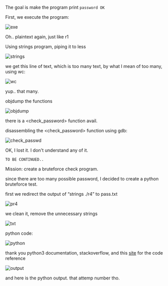 The goal is make the program print `password OK`

First, we execute the program:

![exe](img/01.png)

Oh.. plaintext again, just like r1


Using strings program, piping it to less

![strings](img/02.png)
 
we get this line of text, which is too many text, by what I mean of too many,
using wc:

![wc](img/03.png)
    
yup.. that many.

objdump the functions

![objdump](img/04.png)

there is a <check_password> function avail.

disassembling the <check_password> function using gdb:

![check_passwd](img/05.png)

OK, I lost it. I don't understand any of it.
    
    TO BE CONTINUED..
    
Mission: create a bruteforce check program.

since there are too many possible password, I decided to create a python bruteforce test.

first we redirect the output of “strings ./r4” to pass.txt

![pr4](img/06.png)

we clean it, remove the unnecessary strings

![txt](img/07.png)

python code:

![python](img/08.png)

thank you python3 documentation, stackoverflow, and this [site](https://www.thecrowned.org/brute-force-crackme-file-password-python) for the code reference

![output](img/09.png)

and here is the python output. that attemp number tho.
